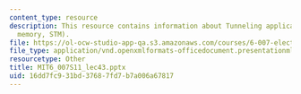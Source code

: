 ```yaml
---
content_type: resource
description: This resource contains information about Tunneling applications (flash
  memory, STM).
file: https://ol-ocw-studio-app-qa.s3.amazonaws.com/courses/6-007-electromagnetic-energy-from-motors-to-lasers-spring-2011/16dd7fc931bd37687fd7b7a006a67817_MIT6_007S11_lec43.pptx
file_type: application/vnd.openxmlformats-officedocument.presentationml.presentation
resourcetype: Other
title: MIT6_007S11_lec43.pptx
uid: 16dd7fc9-31bd-3768-7fd7-b7a006a67817
---
```

